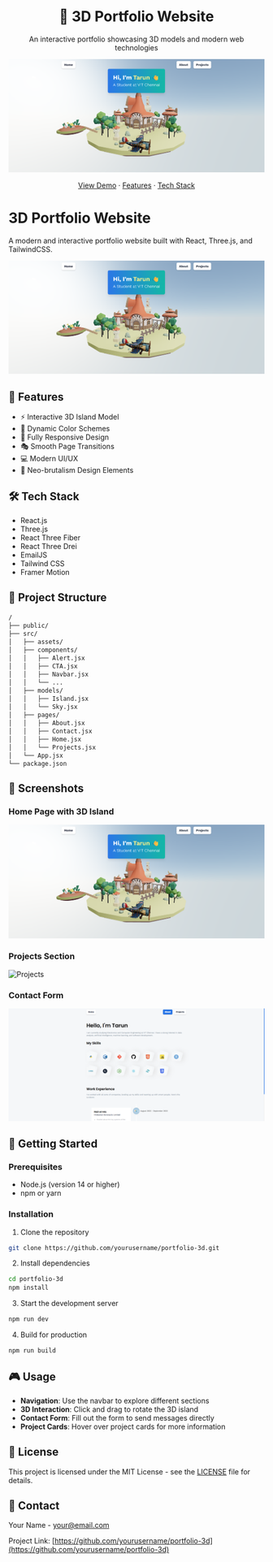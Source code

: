 <div align="center">
  <h1>🚀 3D Portfolio Website</h1>
  <p>An interactive portfolio showcasing 3D models and modern web technologies</p>
  
  ![Portfolio Preview](./screenshots/hero.png)

  <p>
    <a href="#live-demo">View Demo</a>
    ·
    <a href="#features">Features</a>
    ·
    <a href="#tech-stack">Tech Stack</a>
  </p>
</div>

# 3D Portfolio Website

A modern and interactive portfolio website built with React, Three.js, and TailwindCSS.

![Portfolio Hero Section](./screenshots/hero.png)

## 🚀 Features

- ⚡️ Interactive 3D Island Model
- 🎨 Dynamic Color Schemes
- 📱 Fully Responsive Design
- 🎭 Smooth Page Transitions
- 💻 Modern UI/UX
- 🌈 Neo-brutalism Design Elements

## 🛠️ Tech Stack

- React.js
- Three.js
- React Three Fiber
- React Three Drei
- EmailJS
- Tailwind CSS
- Framer Motion

## 📝 Project Structure

```text
/
├── public/
├── src/
│   ├── assets/
│   ├── components/
│   │   ├── Alert.jsx
│   │   ├── CTA.jsx
│   │   ├── Navbar.jsx
│   │   └── ...
│   ├── models/
│   │   ├── Island.jsx
│   │   └── Sky.jsx
│   ├── pages/
│   │   ├── About.jsx
│   │   ├── Contact.jsx
│   │   ├── Home.jsx
│   │   └── Projects.jsx
│   └── App.jsx
└── package.json
```

## 📸 Screenshots

### Home Page with 3D Island
![Home Page](./screenshots/home.png)

### Projects Section
![Projects](./screenshots/projects.png)

### Contact Form
![Contact](./screenshots/contact.png)

## 🚀 Getting Started

### Prerequisites
- Node.js (version 14 or higher)
- npm or yarn

### Installation

1. Clone the repository
```bash
git clone https://github.com/yourusername/portfolio-3d.git
```

2. Install dependencies
```bash
cd portfolio-3d
npm install
```

3. Start the development server
```bash
npm run dev
```

4. Build for production
```bash
npm run build
```

## 🎮 Usage

- **Navigation**: Use the navbar to explore different sections
- **3D Interaction**: Click and drag to rotate the 3D island
- **Contact Form**: Fill out the form to send messages directly
- **Project Cards**: Hover over project cards for more information

## 📜 License

This project is licensed under the MIT License - see the [LICENSE](LICENSE) file for details.

## 🤝 Contact

Your Name - [your@email.com](mailto:your@email.com)

Project Link: [https://github.com/yourusername/portfolio-3d](https://github.com/yourusername/portfolio-3d)
